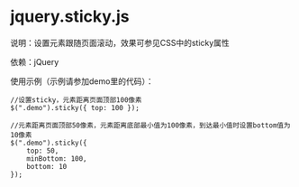 # jquery.sticky.js

说明：设置元素跟随页面滚动，效果可参见CSS中的sticky属性

依赖：jQuery

使用示例（示例请参加demo里的代码）：
    
    //设置sticky，元素距离页面顶部100像素
    $(".demo").sticky({ top: 100 });
    
    //元素距离页面顶部50像素，元素距离底部最小值为100像素，到达最小值时设置bottom值为10像素
    $(".demo").sticky({
        top: 50,
        minBottom: 100,
        bottom: 10
    });
    